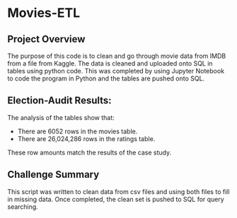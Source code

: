 # Movies-ETL

## Project Overview
The purpose of this code is to clean and go through movie data from IMDB from a file from Kaggle. The data is cleaned and uploaded onto SQL in tables using python code. This was completed by using Jupyter Notebook to code the program in Python and the tables are pushed onto SQL. 

## Election-Audit Results:
The analysis of the tables show that:
- There are 6052 rows in the movies table.
- There are 26,024,286 rows in the ratings table.

These row amounts match the results of the case study.
    
## Challenge Summary
This script was written to clean data from csv files and using both files to fill in missing data. Once completed, the clean set is pushed to SQL for query searching.
